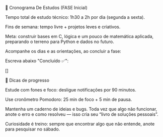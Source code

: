 🧮 Cronograma De Estudos (FASE Inicial)

Tempo total de estudo técnico: 1h30 a 2h por dia (segunda a sexta).

Fins de semana: tempo livre + projetos leves e criativos.

Meta: construir bases em C, lógica e um pouco de matemática aplicada, preparando o terreno para Python e dados no futuro.

Acompanhe os dias e as orientações, ao concluir a fase:

Escreva abaixo "Concluído ✅":

[]

🧭 Dicas de progresso

Estude com fones e foco: desligue notificações por 90 minutos.

Use cronômetro Pomodoro: 25 min de foco + 5 min de pausa.

Mantenha um caderno de ideias e bugs. Toda vez que algo não funcionar, anote o erro e como resolveu — isso cria seu “livro de soluções pessoais”.

Curiosidade é treino: sempre que encontrar algo que não entende, anote para pesquisar no sábado.
